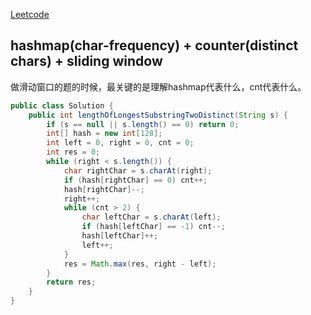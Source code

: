[Leetcode](https://www.lintcode.com/problem/longest-substring-with-at-most-two-distinct-characters/description)

## hashmap(char-frequency) + counter(distinct chars) + sliding window

做滑动窗口的题的时候，最关键的是理解hashmap代表什么，cnt代表什么。

```java
public class Solution {
    public int lengthOfLongestSubstringTwoDistinct(String s) {
        if (s == null || s.length() == 0) return 0;
        int[] hash = new int[128];
        int left = 0, right = 0, cnt = 0;
        int res = 0;
        while (right < s.length()) {
            char rightChar = s.charAt(right);
            if (hash[rightChar] == 0) cnt++;
            hash[rightChar]--;
            right++;
            while (cnt > 2) {
                char leftChar = s.charAt(left);
                if (hash[leftChar] == -1) cnt--;
                hash[leftChar]++;
                left++;
            }
            res = Math.max(res, right - left);
        }
        return res;
    }
}
```
